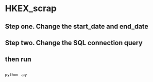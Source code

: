# HKEX_scrap

## Step one. Change the start_date and end_date

## Step two. Change the SQL connection query

## then run
```python

python .py



```

